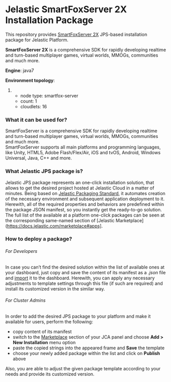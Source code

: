 # Jelastic SmartFoxServer 2X Installation Package 

This repository provides [SmartFoxServer 2X](http://smartfoxserver.com/) JPS-based installation package for Jelastic Platform.

**SmartFoxServer 2X** is a comprehensive SDK for rapidly developing realtime and turn-based multiplayer games, virtual worlds, MMOGs, communities and much more.

**Engine**: java7

**Environment topology**:

1. 
   - node type: smartfox-server
   - count: 1
   - cloudlets: 16

### What it can be used for?
SmartFoxServer is a comprehensive SDK for rapidly developing realtime and turn-based multiplayer games, virtual worlds, MMOGs, communities and much more.
<br />
SmartFoxServer supports all main platforms and programming languages, like Unity, HTML5, Adobe Flash/Flex/Air, iOS and tvOS, Android, Windows Universal, Java, C++ and more.


### What Jelastic JPS package is?

Jelastic JPS package represents an one-click installation solution, that allows to get the desired project hosted at Jelastic Cloud in a matter of minutes. Being based on [Jelastic Packaging Standard](https://docs.jelastic.com/jps), it automates creation of the necessary environment and subsequent application deployment to it. Herewith, all of the required properties and behaviors are predefined within the package JSON manifest, so you instantly get the ready-to-go solution.
The full list of the available at a platform one-click packages can be seen at the corresponding same-named section of [Jelastic Marketplace](https://docs.jelastic.com/marketplace#apps].

### How to deploy a package?
###### For Developers

In case you can’t find the desired solution within the list of available ones at your dashboard, just copy and save the content of its manifest as a *.json* file and [import](https://docs.jelastic.com/environment-export-import#import) it to the dashboard. Herewith, you can apply any necessary adjustments to template settings through this file (if such are required) and install its customized version in the similar way.

###### For Cluster Admins

In order to add the desired JPS package to your platform and make it available for users, perform the following:
- copy content of its manifest 
- switch to the [Marketplace](http://ops-docs.jelastic.com/marketplace-46) section of your JCA panel and choose **Add > New Installation** menu option
- paste the copied strings into the appeared frame and **Save** the template
- choose your newly added package within the list and click on **Publish** above

Also, you are able to adjust the given package template according to your needs and provide its customized version.